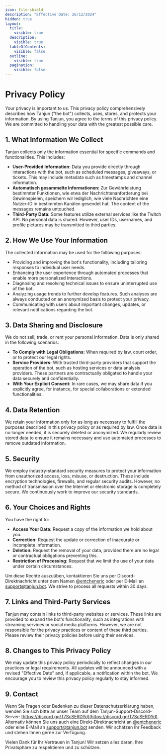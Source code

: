 ```yaml
---
icon: file-shield
description: "Effective Date: 26/12/2024"
hidden: true
layout:
  title:
    visible: true
  description:
    visible: true
  tableOfContents:
    visible: false
  outline:
    visible: true
  pagination:
    visible: false
---
```


# Privacy Policy

Your privacy is important to us. This privacy policy comprehensively describes how Tanjun ("the bot") collects, uses, stores, and protects your information. By using Tanjun, you agree to the terms of this privacy policy. We are committed to handling your data with the greatest possible care.

## 1. What Information We Collect

Tanjun collects only the information essential for specific commands and functionalities. This includes:

- **User-Provided Information:** Data you provide directly through interactions with the bot, such as scheduled messages, giveaways, or tickets. This may include metadata such as timestamps and channel information.
- **Automatisch gesammelte Informationen:** Zur Gewährleistung bestimmter Funktionen, wie etwa der Nachrichtenanforderung bei Gewinnspielen, speichern wir lediglich, wie viele Nachrichten eine Nutzer-ID in bestimmten Kanälen gesendet hat. The content of the messages remains untouched.
- **Third-Party Data:** Some features utilize external services like the Twitch API. No personal data is shared. However, user IDs, usernames, and profile pictures may be transmitted to third parties.

## 2. How We Use Your Information

The collected information may be used for the following purposes:

- Providing and improving the bot's functionality, including tailoring responses to individual user needs.
- Enhancing the user experience through automated processes that enable more personalized interactions.
- Diagnosing and resolving technical issues to ensure uninterrupted use of the bot.
- Analyzing usage trends to further develop features. Such analyses are always conducted on an anonymized basis to protect your privacy.
- Communicating with users about important changes, updates, or relevant notifications regarding the bot.

## 3. Data Sharing and Disclosure

We do not sell, trade, or rent your personal information. Data is only shared in the following scenarios:

- **To Comply with Legal Obligations:** When required by law, court order, or to protect our legal rights.
- **Service Providers:** With trusted third-party providers that support the operation of the bot, such as hosting services or data analysis providers. These partners are contractually obligated to handle your data securely and confidentially.
- **With Your Explicit Consent:** In rare cases, we may share data if you explicitly agree, for instance, for special collaborations or extended functionalities.

## 4. Data Retention

We retain your information only for as long as necessary to fulfill the purposes described in this privacy policy or as required by law. Once data is no longer needed, it is securely deleted or anonymized. We regularly review stored data to ensure it remains necessary and use automated processes to remove outdated information.

## 5. Security

We employ industry-standard security measures to protect your information from unauthorized access, loss, misuse, or destruction. These include encryption technologies, firewalls, and regular security audits. However, no method of transmission over the Internet or electronic storage is completely secure. We continuously work to improve our security standards.

## 6. Your Choices and Rights

You have the right to:

- **Access Your Data:** Request a copy of the information we hold about you.
- **Correction:** Request the update or correction of inaccurate or incomplete information.
- **Deletion:** Request the removal of your data, provided there are no legal or contractual obligations preventing this.
- **Restriction of Processing:** Request that we limit the use of your data under certain circumstances.

Um diese Rechte auszuüben, kontaktieren Sie uns per Discord-Direktnachricht unter dem Namen [@entcheneric](https://discord.com/users/471036610561966111) oder per E-Mail an [support@tanjun.bot](mailto:support@tanjun.bot). We strive to process all requests within 30 days.

## 7. Links and Third-Party Services

Tanjun may contain links to third-party websites or services. These links are provided to expand the bot's functionality, such as integrations with streaming services or social media platforms. However, we are not responsible for the privacy practices or content of these third parties. Please review their privacy policies before using their services.

## 8. Changes to This Privacy Policy

We may update this privacy policy periodically to reflect changes in our practices or legal requirements. All updates will be announced with a revised "Effective Date" and, if applicable, a notification within the bot. We encourage you to review this privacy policy regularly to stay informed.

## 9. Contact

Wenn Sie Fragen oder Bedenken zu dieser Datenschutzerklärung haben, wenden Sie sich bitte an unser Team auf dem Tanjun-Support-Discord-Server: [https://discord.gg/T7ScSERDYd](https://discord.gg/T7ScSERDYd). Alternativ können Sie uns auch eine Direkt-Direktnachricht an [@entcheneric](https://discord.com/users/471036610561966111) oder eine E-Mail an [support@tanjun.bot](mailto:support@tanjun.bot) senden. Wir schätzen Ihr Feedback und stehen Ihnen gerne zur Verfügung.

Vielen Dank für Ihr Vertrauen in Tanjun! Wir setzen alles daran, Ihre Privatsphäre zu respektieren und zu schützen.
